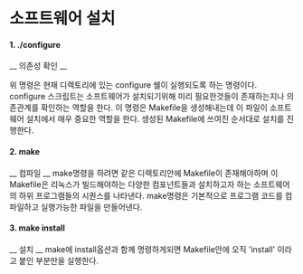 # 소프트웨어 설치

#### 1. ./configure
__ 의존성 확인 __

위 명령은 현재 디렉토리에 있는 configure 쉘이 실행되도록 하는 명령이다.
configure 스크립트는 소프트웨어가 설치되기위해 미리 필요한것들이 존재하는지나 의존관계를 확인하는 역할을 한다.
이 명령은 Makefile을 생성해내는데 이 파일이 소프트웨어 설치에서 매우 중요한 역할을 한다.
생성된 Makefile에 쓰여진 순서대로 설치를 진행한다.

#### 2. make
__ 컴파일 __ 
make명령을 하려면 같은 디렉토리안에 Makefile이 존재해야하며 이 Makefile은 리눅스가 빌드해야하는 다양한 컴포넌트들과 설치하고자 하는 소프트웨어의 하위 프로그램들의 시퀀스를 나타낸다. 
make명령은 기본적으로 프로그램 코드를 컴파일하고 실행가능한 파일을 만들어낸다. 

#### 3. make install
__ 설치 __
make에 install옵션과 함께 명령하게되면 Makefile안에 오직 'install' 이라고 붙인 부분만을 실행한다.

